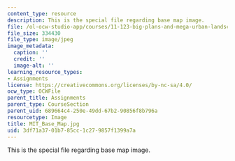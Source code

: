```yaml
---
content_type: resource
description: This is the special file regarding base map image.
file: /ol-ocw-studio-app/courses/11-123-big-plans-and-mega-urban-landscapes-spring-2014/3df71a3701b785cc1c279857f1399a7a_MIT_Base_Map.jpg
file_size: 334430
file_type: image/jpeg
image_metadata:
  caption: ''
  credit: ''
  image-alt: ''
learning_resource_types:
- Assignments
license: https://creativecommons.org/licenses/by-nc-sa/4.0/
ocw_type: OCWFile
parent_title: Assignments
parent_type: CourseSection
parent_uid: 689664c4-250e-49dd-67b2-90856f8b796a
resourcetype: Image
title: MIT_Base_Map.jpg
uid: 3df71a37-01b7-85cc-1c27-9857f1399a7a
---
```

This is the special file regarding base map image.